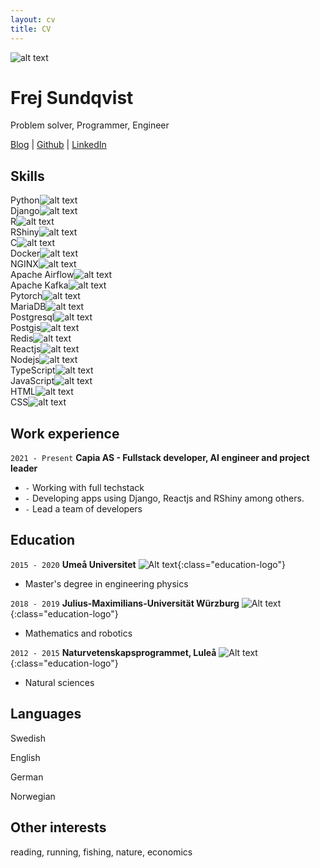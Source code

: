 ```yaml
---
layout: cv
title: CV
---
```

<!-- ![Alt text]({{ site.baseurl }}/images/frej.jpg) -->
<div id="profile_pic">
    <img src="{{ site.baseurl }}/cv/images/frej.jpg" alt="alt text">
</div>

# Frej Sundqvist
Problem solver, Programmer, Engineer

<div id="webaddress">
<a href="https://myosq.github.io" target="_blank">Blog</a>
| 
<a href="https://github.com/MyosQ" target="_blank">Github</a>
|
<a href="https://www.linkedin.com/in/frej-sundqvist-b8a49a14b/" target="_blank">LinkedIn</a>
</div>

<!-- ## Currently
Working at Capia AS in Tromsø, Norway. -->
<!-- Developing apps using Django, Reactjs and RShiny among others. Working with databases like MariaDB and Postgres, including postgis. Both directly in SQL and through ORM's. I Deploy apps using docker and nginx as reverse proxy. Experienced at writing dockerfiles, using dockercompose, and some kubernetes. -->

## Skills

<!-- List of label+image. Some one same line -->

<div class="tech-skill-list">
    <div class="tech-skill">Python<img src="./images/Python.svg" alt="alt text"></div>
    <div class="tech-skill">Django<img src="./images/django.png" alt="alt text"></div>
    <div class="tech-skill">R<img src="./images/r.svg" alt="alt text"></div>
    <div class="tech-skill">RShiny<img src="./images/rshiny.png" alt="alt text"></div>
    <div class="tech-skill">C<img src="./images/c.png" alt="alt text"></div>
</div>

<div class="tech-skill-list">
    <div class="tech-skill">Docker<img src="./images/docker.png" alt="alt text"></div>
    <div class="tech-skill">NGINX<img src="./images/nginx.png" alt="alt text"></div>
    <div class="tech-skill">Apache Airflow<img src="./images/airflow.png" alt="alt text"></div>
    <div class="tech-skill">Apache Kafka<img src="./images/kafka.png" alt="alt text"></div>
</div>

<div class="tech-skill-list">
    <div class="tech-skill">Pytorch<img src="./images/pytorch.png" alt="alt text"></div>
</div>

<div class="tech-skill-list">
    <div class="tech-skill">MariaDB<img src="./images/mariadb.png" alt="alt text"></div>
    <div class="tech-skill">Postgresql<img src="./images/postgresql.png" alt="alt text"></div>
    <div class="tech-skill">Postgis<img src="./images/postgis.png" alt="alt text"></div>
    <div class="tech-skill">Redis<img src="./images/redis.png" alt="alt text"></div>
</div>

<div class="tech-skill-list">
    <div class="tech-skill">Reactjs<img src="./images/react.png" alt="alt text"></div>
    <div class="tech-skill">Nodejs<img src="./images/nodejs.png" alt="alt text"></div>
    <div class="tech-skill">TypeScript<img src="./images/typescript.png" alt="alt text"></div>
    <div class="tech-skill">JavaScript<img src="./images/javascript.png" alt="alt text"></div>
    <div class="tech-skill">HTML<img src="./images/html5.png" alt="alt text"></div>
    <div class="tech-skill">CSS<img src="./images/css3.png" alt="alt text"></div>
</div>


## Work experience

`2021 - Present`
__Capia AS - Fullstack developer, AI engineer and project leader__  

- `-` Working with full techstack  
- `-` Developing apps using Django, Reactjs and RShiny among others.   
- `-` Lead a team of developers  



## Education

`2015 - 2020`
__Umeå Universitet__ ![Alt text](./images/umea.jpg){:class="education-logo"}
- Master's degree in engineering physics


`2018 - 2019`
__Julius-Maximilians-Universität Würzburg__ ![Alt text](./images/wuerzburg.png){:class="education-logo"}
- Mathematics and robotics

`2012 - 2015`
__Naturvetenskapsprogrammet, Luleå__ ![Alt text](./images/lulea.png){:class="education-logo"}
- Natural sciences

## Languages

Swedish <!-- ![Alt text](../images/cv/sweden.png){:height="22px" width="auto" style="position:absolute; margin-left:6px;"} -->

English <!-- ![Alt text](../images/cv/uk.png){:height="22px" width="auto" style="position:absolute; margin-left:6px;"} -->

German <!-- ![Alt text](../images/cv/germany.png){:height="22px" width="auto" style="position:absolute; margin-left:6px;"} -->

Norwegian
<!-- ![Alt text](../images/cv/norway.png){:height="22px" width="auto" style="position:absolute; margin-left:6px;"} -->

## Other interests

reading, running, fishing, nature, economics


<!-- ### Footer

Last updated: May 2013 -->


